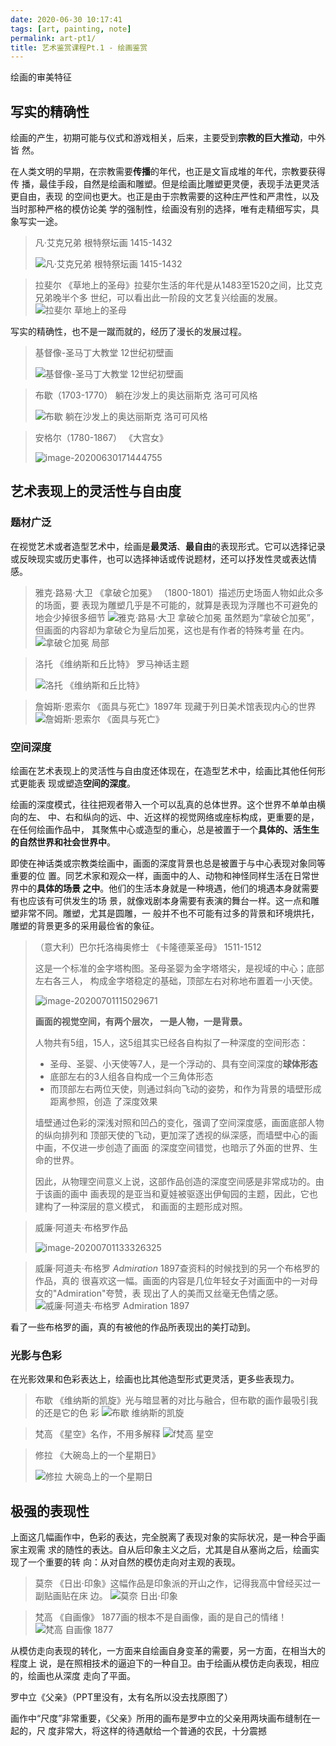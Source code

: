 ```yaml
---
date: 2020-06-30 10:17:41
tags: [art, painting, note]
permalink: art-pt1/
title: 艺术鉴赏课程Pt.1 - 绘画鉴赏
---
```


绘画的审美特征

## 写实的精确性

绘画的产生，初期可能与仪式和游戏相关，后来，主要受到**宗教的巨大推动**，中外皆
然。

在人类文明的早期，在宗教需要**传播**的年代，也正是文盲成堆的年代，宗教要获得传
播，最佳手段，自然是绘画和雕塑。但是绘画比雕塑更灵便，表现手法更灵活更自由，表现
的空间也更大。也正是由于宗教需要的这种庄严性和严肃性，以及当时那种严格的模仿论美
学的强制性，绘画没有别的选择，唯有走精细写实，具象写实一途。

> 凡·艾克兄弟 根特祭坛画 1415-1432
>
> ![凡·艾克兄弟 根特祭坛画 1415-1432](https://gitee.com/sghuang19/assets/raw/master/img/20200630124238_%E5%87%A1%C2%B7%E8%89%BE%E5%85%8B%E5%85%84%E5%BC%9F%20%E6%A0%B9%E7%89%B9%E7%A5%AD%E5%9D%9B%E7%94%BB%201415-1432.png)

<!-- more -->

> 拉斐尔 《草地上的圣母》拉斐尔生活的年代是从1483至1520之间，比艾克兄弟晚半个多
> 世纪，可以看出此一阶段的文艺复兴绘画的发展。
> ![拉斐尔 草地上的圣母](https://gitee.com/sghuang19/assets/raw/master/img/20200630115533-%E6%8B%89%E6%96%90%E5%B0%94-%E8%8D%89%E5%9C%B0%E4%B8%8A%E7%9A%84%E5%9C%A3%E6%AF%8D.png)

写实的精确性，也不是一蹴而就的，经历了漫长的发展过程。

> 基督像-圣马丁大教堂 12世纪初壁画
>
> ![基督像-圣马丁大教堂 12世纪初壁画](https://gitee.com/sghuang19/assets/raw/master/img/20200630170759_%E5%9F%BA%E7%9D%A3%E5%83%8F-%E5%9C%A3%E9%A9%AC%E4%B8%81%E5%A4%A7%E6%95%99%E5%A0%82-12%E4%B8%96%E7%BA%AA%E5%88%9D%E5%A3%81%E7%94%BB.png)

> 布歇（1703-1770） 躺在沙发上的奥达丽斯克 洛可可风格
>
> ![布歇 躺在沙发上的奥达丽斯克 洛可可风格](https://gitee.com/sghuang19/assets/raw/master/img/20200630171211-布歇-躺在沙发上的奥达丽斯克-洛可可风格.jpg)

> 安格尔（1780-1867） 《大宫女》
>
> ![image-20200630171444755](https://gitee.com/sghuang19/assets/raw/master/img/20200630171447-安格尔-大宫女.png)

## 艺术表现上的灵活性与自由度

### 题材广泛

在视觉艺术或者造型艺术中，绘画是**最灵活**、**最自由**的表现形式。它可以选择记录
或反映现实或历史事件，也可以选择神话或传说题材，还可以抒发性灵或表达情感。

> 雅克·路易·大卫 《拿破仑加冕》 （1800-1801）描述历史场面人物如此众多的场面，要
> 表现为雕塑几乎是不可能的，就算是表现为浮雕也不可避免的地会少掉很多细节
> ![雅克·路易·大卫 拿破仑加冕](https://gitee.com/sghuang19/assets/raw/master/img/20200630190520-%E9%9B%85%E5%85%8B%C2%B7%E8%B7%AF%E6%98%93%C2%B7%E5%A4%A7%E5%8D%AB-%E6%8B%BF%E7%A0%B4%E4%BB%91%E5%8A%A0%E5%86%95.jpg)
> 虽然题为“拿破仑加冕”，但画面的内容却为拿破仑为皇后加冕，这也是有作者的特殊考量
> 在内。
> ![拿破仑加冕 局部](https://gitee.com/sghuang19/assets/raw/master/img/20200630190705-%E6%8B%BF%E7%A0%B4%E4%BB%91%E5%8A%A0%E5%86%95-%E5%B1%80%E9%83%A8.jpg)

> 洛托 《维纳斯和丘比特》 罗马神话主题
>
> ![洛托 《维纳斯和丘比特》](https://gitee.com/sghuang19/assets/raw/master/img/20200630220048-%E6%B4%9B%E6%89%98-%E7%BB%B4%E7%BA%B3%E6%96%AF%E5%92%8C%E4%B8%98%E6%AF%94%E7%89%B9.jpg)

> 詹姆斯·恩索尔 《面具与死亡》1897年 现藏于列日美术馆表现内心的世界
> ![詹姆斯·恩索尔 《面具与死亡》](https://gitee.com/sghuang19/assets/raw/master/img/20200630220217-%E8%A9%B9%E5%A7%86%E6%96%AF%C2%B7%E6%81%A9%E7%B4%A2%E5%B0%94-%E9%9D%A2%E5%85%B7%E4%B8%8E%E6%AD%BB%E4%BA%A1.jpg)

### 空间深度

绘画在艺术表现上的灵活性与自由度还体现在，在造型艺术中，绘画比其他任何形式更能表
现或塑造**空间的深度**。

绘画的深度模式，往往把观者带入一个可以乱真的总体世界。这个世界不单单由横向的左、
中、右和纵向的远、中、近这样的视觉网络或座标构成，更重要的是，在任何绘画作品中，
其聚焦中心或造型的重心，总是被置于一个**具体的、活生生的自然世界和社会世界中**。

即使在神话类或宗教类绘画中，画面的深度背景也总是被置于与中心表现对象同等重要的位
置。同艺术家和观众一样，画面中的人、动物和神怪同样生活在日常世界中的**具体的场景
之中**。他们的生活本身就是一种境遇，他们的境遇本身就需要有也应该有可供发生的场
景，就像戏剧本身需要有表演的舞台一样。这一点和雕塑非常不同。雕塑，尤其是圆雕，一
般并不也不可能有过多的背景和环境烘托，雕塑的背景更多的采用最俭省的象征。

> （意大利）巴尔托洛梅奥修士 《卡隆德莱圣母》 1511-1512
>
> 这是一个标准的金字塔构图。圣母圣婴为金字塔塔尖，是视域的中心；底部左右各三人，
> 构成金字塔稳定的基础，顶部左右对称地布置着一小天使。
>
> ![image-20200701115029671](https://gitee.com/sghuang19/assets/raw/master/img/20200701115040-巴尔托洛梅奥修士-卡隆德莱圣母-1511-1512.png)
>
> **画面的视觉空间，有两个层次， 一是人物，一是背景。**
>
> 人物共有5组，15人，这5组其实已经各自构拟了一种深度的空间形态：
>
> - 圣母、圣婴、小天使等7人，是一个浮动的、具有空间深度的**球体形态**
> - 底部左右的3人组各自构成一个三角体形态
> - 而顶部左右两位天使，则通过斜向飞动的姿势，和作为背景的墙壁形成距离参照，创造
>   了深度效果
>
> 墙壁通过色彩的深浅对照和凹凸的变化，强调了空间深度感，画面底部人物的纵向排列和
> 顶部天使的飞动，更加深了透视的纵深感，而墙壁中心的画中画，不仅进一步创造了画面
> 的深度空间错觉，也暗示了外面的世界、生命的世界。
>
> 因此，从物理空间意义上说，这部作品创造的深度空间感是非常成功的。由于该画的画中
> 画表现的是亚当和夏娃被驱逐出伊甸园的主题，因此，它也建构了一种深层的意义模式，
> 和画面的主题形成对照。

> 威廉·阿道夫·布格罗作品
>
> ![image-20200701133326325](https://gitee.com/sghuang19/assets/raw/master/img/20200701133331-威廉·阿道夫·布格罗.png)

> 威廉·阿道夫·布格罗 _Admiration_ 1897查资料的时候找到的另一个布格罗的作品，真的
> 很喜欢这一幅。画面的内容是几位年轻女子对画面中的一对母女的"Admiration"夸赞，表
> 现出了人的美而又丝毫无色情之感。
> ![威廉·阿道夫·布格罗 Admiration 1897](https://gitee.com/sghuang19/assets/raw/master/img/20200702094327-William-Adolphe-Bouguereau-1825-1905-Admiration-1897.jpg)

看了一些布格罗的画，真的有被他的作品所表现出的美打动到。

### 光影与色彩

在光影效果和色彩表达上，绘画也比其他造型形式更灵活，更多些表现力。

> 布歇 《维纳斯的凯旋》光与暗显著的对比与融合，但布歇的画作最吸引我的还是它的色
> 彩
> ![布歇 维纳斯的凯旋](https://gitee.com/sghuang19/assets/raw/master/img/20200701190336-%E5%B8%83%E6%AD%87-%E7%BB%B4%E7%BA%B3%E6%96%AF%E7%9A%84%E5%87%AF%E6%97%8B.jpg)

> 梵高 《星空》名作，不用多解释
> ![f梵高 星空](https://gitee.com/sghuang19/assets/raw/master/img/20200701190545-%E6%A2%B5%E9%AB%98-%E6%98%9F%E7%A9%BA.jpg)

> 修拉 《大碗岛上的一个星期日》
>
> ![修拉 大碗岛上的一个星期日](https://gitee.com/sghuang19/assets/raw/master/img/20200701230750-%E4%BF%AE%E6%8B%89-%E5%A4%A7%E7%A2%97%E5%B2%9B%E4%B8%8A%E7%9A%84%E4%B8%80%E4%B8%AA%E6%98%9F%E6%9C%9F%E6%97%A5.jpg)

## 极强的表现性

上面这几幅画作中，色彩的表达，完全脱离了表现对象的实际状况，是一种合乎画家主观需
求的随性的表达。自从后印象主义之后，尤其是自从塞尚之后，绘画实现了一个重要的转
向：从对自然的模仿走向对主观的表现。

> 莫奈 《日出·印象》这幅作品是印象派的开山之作，记得我高中曾经买过一副贴画贴在床
> 边。
> ![莫奈 日出·印象](https://gitee.com/sghuang19/assets/raw/master/img/20200701231329-%E8%8E%AB%E5%A5%88-%E6%97%A5%E5%87%BA%C2%B7%E5%8D%B0%E8%B1%A1.jpg)

> 梵高 《自画像》 1877画的根本不是自画像，画的是自己的情绪！
> ![梵高 自画像 1877](https://gitee.com/sghuang19/assets/raw/master/img/20200701231512-%E6%A2%B5%E9%AB%98-%E8%87%AA%E7%94%BB%E5%83%8F-1877.jpg)

从模仿走向表现的转化，一方面来自绘画自身变革的需要，另一方面，在相当大的程度上
说，是在照相技术的逼迫下的一种自卫。由于绘画从模仿走向表现，相应的，绘画也从深度
走向了平面。

罗中立《父亲》（PPT里没有，太有名所以没去找原图了）

画作中“尺度”非常重要，《父亲》所用的画布是罗中立的父亲用两块画布缝制在一起的，尺
度非常大，将这样的待遇献给一个普通的农民，十分震撼
